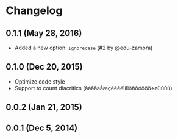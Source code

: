 # Changelog


## 0.1.1 (May 28, 2016)

- Added a new option: `ignorecase` (#2 by @edu-zamora)


## 0.1.0 (Dec 20, 2015)

- Optimize code style
- Support to count diacritics (àáâãäåæçèéêëìíîïðñòóôõö÷øùúûü)


## 0.0.2 (Jan 21, 2015)


## 0.0.1 (Dec 5, 2014)
